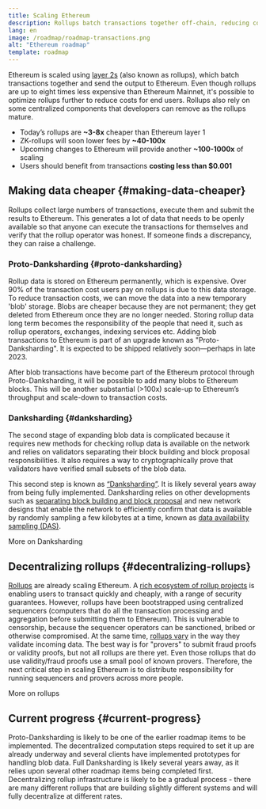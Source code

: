 ```yaml
---
title: Scaling Ethereum
description: Rollups batch transactions together off-chain, reducing costs for the user. However, the way rollups currently use data is currently too expensive, limiting how cheap transactions can be. Proto-Danksharding fixes this.
lang: en
image: /roadmap/roadmap-transactions.png
alt: "Ethereum roadmap"
template: roadmap
---
```


Ethereum is scaled using [layer 2s](/layer-2/#rollups) (also known as rollups), which batch transactions together and send the output to Ethereum. Even though rollups are up to eight times less expensive than Ethereum Mainnet, it's possible to optimize rollups further to reduce costs for end users. Rollups also rely on some centralized components that developers can remove as the rollups mature.

<InfoBanner mb={8} title="Transaction costs">
  <ul style={{ marginBottom: 0 }}>
    <li>Today’s rollups are <strong>~3-8x</strong> cheaper than Ethereum layer 1</li>
    <li>ZK-rollups will soon lower fees by <strong>~40-100x</strong></li>
    <li>Upcoming changes to Ethereum will provide another <strong>~100-1000x</strong> of scaling</li>
    <li style={{ marginBottom: 0 }}>Users should benefit from transactions <strong>costing less than $0.001</strong></li>
  </ul>
</InfoBanner>

## Making data cheaper {#making-data-cheaper}

Rollups collect large numbers of transactions, execute them and submit the results to Ethereum. This generates a lot of data that needs to be openly available so that anyone can execute the transactions for themselves and verify that the rollup operator was honest. If someone finds a discrepancy, they can raise a challenge.

### Proto-Danksharding {#proto-danksharding}

Rollup data is stored on Ethereum permanently, which is expensive. Over 90% of the transaction cost users pay on rollups is due to this data storage. To reduce transaction costs, we can move the data into a new temporary 'blob' storage. Blobs are cheaper because they are not permanent; they get deleted from Ethereum once they are no longer needed. Storing rollup data long term becomes the responsibility of the people that need it, such as rollup operators, exchanges, indexing services etc. Adding blob transactions to Ethereum is part of an upgrade known as "Proto-Danksharding". It is expected to be shipped relatively soon—perhaps in late 2023.

After blob transactions have become part of the Ethereum protocol through Proto-Danksharding, it will be possible to add many blobs to Ethereum blocks. This will be another substantial (>100x) scale-up to Ethereum’s throughput and scale-down to transaction costs.

### Danksharding {#danksharding}

The second stage of expanding blob data is complicated because it requires new methods for checking rollup data is available on the network and relies on validators separating their block building and block proposal responsibilities. It also requires a way to cryptographically prove that validators have verified small subsets of the blob data.

This second step is known as [“Danksharding”](/roadmap/danksharding/). It is likely several years away from being fully implemented. Danksharding relies on other developments such as [separating block building and block proposal](/roadmap/pbs) and new network designs that enable the network to efficiently confirm that data is available by randomly sampling a few kilobytes at a time, known as [data availability sampling (DAS)](/developers/docs/data-availability).

<ButtonLink variant="outline-color" to="/roadmap/danksharding/">More on Danksharding</ButtonLink>

## Decentralizing rollups {#decentralizing-rollups}

[Rollups](/layer-2) are already scaling Ethereum. A [rich ecosystem of rollup projects](https://l2beat.com/scaling/tvl) is enabling users to transact quickly and cheaply, with a range of security guarantees. However, rollups have been bootstrapped using centralized sequencers (computers that do all the transaction processing and aggregation before submitting them to Ethereum). This is vulnerable to censorship, because the sequencer operators can be sanctioned, bribed or otherwise compromised. At the same time, [rollups vary](https://l2beat.com) in the way they validate incoming data. The best way is for "provers" to submit fraud proofs or validity proofs, but not all rollups are there yet. Even those rollups that do use validity/fraud proofs use a small pool of known provers. Therefore, the next critical step in scaling Ethereum is to distribute responsibility for running sequencers and provers across more people.

<ButtonLink variant="outline-color" to="/developers/docs/scaling/">More on rollups</ButtonLink>

## Current progress {#current-progress}

Proto-Danksharding is likely to be one of the earlier roadmap items to be implemented. The decentralized computation steps required to set it up are already underway and several clients have implemented prototypes for handling blob data. Full Danksharding is likely several years away, as it relies upon several other roadmap items being completed first. Decentralizing rollup infrastructure is likely to be a gradual process - there are many different rollups that are building slightly different systems and will fully decentralize at different rates.
